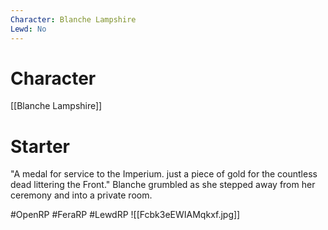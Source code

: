 ```yaml
---
Character: Blanche Lampshire
Lewd: No
---
```

# Character
[[Blanche Lampshire]]

# Starter
"A medal for service to the Imperium. just a piece of gold for the countless dead littering the Front." Blanche grumbled as she stepped away from her ceremony and into a private room.  

#OpenRP #FeraRP #LewdRP 
![[Fcbk3eEWIAMqkxf.jpg]]